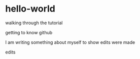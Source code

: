 # hello-world
walking through the tutorial

getting to know github

I am writing something about myself to show edits were made

edits
